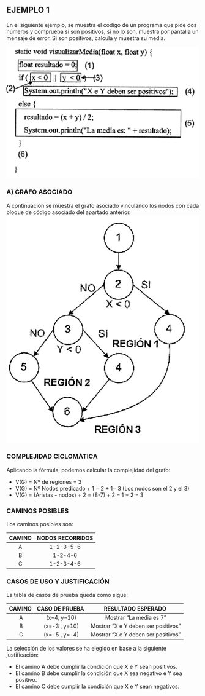 ## EJEMPLO 1


En el siguiente ejemplo, se muestra el código de un programa que pide dos números y comprueba si son positivos, si no lo son, muestra por pantalla un mensaje de error. Si son positivos, calcula y muestra su media. 

![](_resources/ejemplo01_codigo.png)
### A) GRAFO ASOCIADO
A continuación se muestra el grafo asociado vinculando los nodos con cada bloque de código asociado del apartado anterior.
![](_resources/ejemplo01_grafo.png)

### COMPLEJIDAD CICLOMÁTICA

Aplicando la fórmula, podemos calcular la complejidad del grafo:

- V(G) = Nº de regiones = 3
- V(G) = Nº Nodos predicado + 1 = 2 + 1= 3 (Los nodos son el 2 y el 3)
- V(G) = (Aristas - nodos) + 2 = (8-7) + 2 = 1 + 2 = 3

### CAMINOS POSIBLES
Los caminos posibles son:

| CAMINO | NODOS RECORRIDOS |
|:------:|:----------------:|
|   A    |    1-2-3-5-6     |
|   B    |     1-2-4-6      |
|   C    |    1-2-3-4-6     |

### CASOS DE USO Y JUSTIFICACIÓN
La tabla de casos de prueba queda como sigue:

| **CAMINO** |  **CASO DE PRUEBA** |  **RESULTADO ESPERADO** |
|:--:|:--:|:--:|
| A| (x=4, y=10)| Mostrar “La media es 7”| 
| B| (x=-3 , y=10)| Mostrar “X e Y deben ser positivos”| 
| C| (x=-5 , y=-4)| Mostrar “X e Y deben ser positivos”| 

La selección de los valores se ha elegido en base a la siguiente justificación:

- El camino A debe cumplir la condición que X e Y sean positivos.
- El camino B debe cumplir la condición que X sea negativo e Y sea positivo.
- El camino C debe cumplir la condición que X e Y sean negativos.

